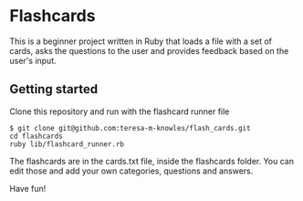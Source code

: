 # Flashcards

This is a beginner project written in Ruby that loads a file with a set of cards, asks the questions to the user and provides feedback based on the user's input.

## Getting started

Clone this repository and run with the flashcard runner file
```
$ git clone git@github.com:teresa-m-knowles/flash_cards.git
cd flashcards
ruby lib/flashcard_runner.rb
```
The flashcards are in the cards.txt file, inside the flashcards folder. You can edit those and add your own categories, questions and answers.

Have fun!
